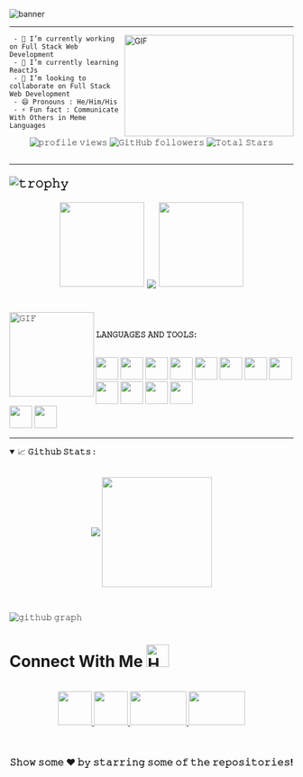 ![banner](https://user-images.githubusercontent.com/74188827/234827257-7eef17c5-d26f-4b02-ac48-d04c887e3bd0.png)

---
<p>
<img align="right" height="180" width="300" alt="GIF" src="https://user-images.githubusercontent.com/74038190/212748842-9fcbad5b-6173-4175-8a61-521f3dbb7514.gif">
  
     - 🔭 𝙸’𝚖 𝚌𝚞𝚛𝚛𝚎𝚗𝚝𝚕𝚢 𝚠𝚘𝚛𝚔𝚒𝚗𝚐 𝚘𝚗 Full Stack Web Development
     - 🌱 𝙸’𝚖 𝚌𝚞𝚛𝚛𝚎𝚗𝚝𝚕𝚢 𝚕𝚎𝚊𝚛𝚗𝚒𝚗𝚐 ReactJs
     - 👯 𝙸’𝚖 𝚕𝚘𝚘𝚔𝚒𝚗𝚐 𝚝𝚘 𝚌𝚘𝚕𝚕𝚊𝚋𝚘𝚛𝚊𝚝𝚎 𝚘𝚗 Full Stack 𝚆𝚎𝚋 𝙳𝚎𝚟𝚎𝚕𝚘𝚙𝚖𝚎𝚗𝚝
     - 😄 𝙿𝚛𝚘𝚗𝚘𝚞𝚗𝚜 : 𝙷𝚎/𝙷𝚒𝚖/𝙷𝚒𝚜
     - ⚡ 𝙵𝚞𝚗 𝚏𝚊𝚌𝚝 : Communicate With Others in Meme Languages

<p align="center">
  <img src="https://gpvc.arturio.dev/kaviruban" alt="𝚙𝚛𝚘𝚏𝚒𝚕𝚎 𝚟𝚒𝚎𝚠𝚜"> 
  <img alt="𝙶𝚒𝚝𝙷𝚞𝚋 𝚏𝚘𝚕𝚕𝚘𝚠𝚎𝚛𝚜" src="https://img.shields.io/github/followers/kaviruban?label=Followers&style=social"> 
  <img src="https://img.shields.io/github/stars/kaviruban?label=Stars" alt="𝚃𝚘𝚝𝚊𝚕 𝚂𝚝𝚊𝚛𝚜"> 
</p>
<h2>
  
---

![𝚝𝚛𝚘𝚙𝚑𝚢](https://github-profile-trophy.vercel.app/?username=kaviruban&column=9&margin-w=15&margin-h=15&no-bg=true&no-frame=true&theme=juicyfresh)

<p align="center">
  <img height="150" width="150" src="//www.icegif.com/wp-content/uploads/dragon-icegif-6.gif">
  <img align="center" src="https://github-readme-streak-stats.herokuapp.com/?user=kaviruban&theme=dark&hide_border=true"/>
  <img height="150" width="150" src="//www.icegif.com/wp-content/uploads/dragon-icegif-6.gif">
</p>

#

<img align="left" height="150px" width="150px" alt="𝙶𝙸𝙵" src="https://camo.githubusercontent.com/3b7c592ede97b6138ffd4b1cc1541c2f3b11fd39/687474703a2f2f33312e6d656469612e74756d626c722e636f6d2f31376665613932306666333665663466356238373764353231366137616164392f74756d626c725f6d6f39786a65387a5a34317163626975666f315f313238302e676966"/>
<br/>

**𝙻𝙰𝙽𝙶𝚄𝙰𝙶𝙴𝚂 𝙰𝙽𝙳 𝚃𝙾𝙾𝙻𝚂:**  

<br/>
<code><img height="40" width="40" src="https://cdn.worldvectorlogo.com/logos/java-4.svg"></code>
<code><img height="40" width="40" src="https://cdn.worldvectorlogo.com/logos/python-5.svg"></code>
<code><img height="40" width="40" src="https://cdn.worldvectorlogo.com/logos/c.svg"></code>
<code><img height="40" width="40" src="https://cdn.worldvectorlogo.com/logos/c-1.svg"></code>
<code><img height="40" width="40" src="https://cdn.worldvectorlogo.com/logos/html-1.svg"></code>
<code><img height="40" width="40" src="https://cdn.worldvectorlogo.com/logos/css-3.svg"></code>
<code><img height="40" width="40" src="https://cdn.worldvectorlogo.com/logos/javascript-1.svg"></code>
<code><img height="40" width="40" src="https://cdn.worldvectorlogo.com/logos/git-icon.svg"></code>
<code><img height="40" width="40" src="https://qph.cf2.quoracdn.net/main-qimg-729a22aba98d1235fdce4883accaf81e"></code>
<code><img height="40" width="40" src="https://cdn.worldvectorlogo.com/logos/mysql-3.svg"></code>
<code><img height="40" width="40" src="https://cdn.worldvectorlogo.com/logos/postgresql.svg"></code>
<code><img height="40" width="40" src="https://cdn.worldvectorlogo.com/logos/react-2.svg"></code>
<br/>
<code><img height="40" width="40" src="https://cdn.worldvectorlogo.com/logos/intellij-idea-1.svg"></code>
<code><img height="40" width="40" src="https://cdn.worldvectorlogo.com/logos/visual-studio-code-1.svg"></code>
  
---

<details open="">
<summary>
  <g-emoji class="g-emoji" alias="chart_with_upwards_trend" fallback-src="https://github.githubassets.com/images/icons/emoji/unicode/1f4c8.png">📈</g-emoji>
  <strong>𝙶𝚒𝚝𝚑𝚞𝚋 𝚂𝚝𝚊𝚝𝚜 : </strong>
</summary>
<br/>

<p align="center">
    <img align="center" src="https://github-readme-stats.vercel.app/api?username=kaviruban&show_icons=true&hide_border=true&title_color=94b4a4&amp&icon_color=FFFFFF&amp&text_color=FFFFFF&amp&bg_color=000000&count_private=true&include_all_commits=true"/>
    <img align="center" height="195px" src="https://github-readme-stats.vercel.app/api/top-langs/?username=kaviruban&text_color=FFFFFF&bg_color=000000&title_color=94b4a4&langs_count=15&layout=compact&hide_border=true" />
</p>
</details>
<br/>

![𝚐𝚒𝚝𝚑𝚞𝚋 𝚐𝚛𝚊𝚙𝚑](https://github-readme-activity-graph.cyclic.app/graph?username=kaviruban&theme=react-dark&hide_border=true&area=true)



<h1>
  Connect With Me
  <img src="https://user-images.githubusercontent.com/74038190/216120981-b9507c36-0e04-4469-8e27-c99271b45ba5.png" alt="Handshake" width="40" />
</h1>

<p align="center">
  <br>
  <a href="https://www.linkedin.com/in/kavirubanmohanasundaram/" target="_blank">
    <code><img height="60" width="60" src="https://cdn.worldvectorlogo.com/logos/linkedin-icon-2.svg"/></code>
  </a> 
  <a href="https://www.hackerrank.com/kaviruban11" target="_blank">
    <code><img height="60" width="60" src="https://cdn4.iconfinder.com/data/icons/logos-and-brands/512/160_Hackerrank_logo_logos-512.png"></code>
  </a>  
  <a href="https://www.codechef.com/users/kaviruban_84" target="_blank">
    <code><img height="60" width="100" src="https://cdn.codechef.com/images/cc-logo.svg"></code>
  </a>
  <a href="https://leetcode.com/kaviruban/" target="_blank">
    <code><img height="60" width="100" src="https://leetcode.com/static/images/LeetCode_Sharing.png"></code>
  </a>  
</p>
<br/>


<div align="center">

### 𝚂𝚑𝚘𝚠 𝚜𝚘𝚖𝚎 ❤️ 𝚋𝚢 𝚜𝚝𝚊𝚛𝚛𝚒𝚗𝚐 𝚜𝚘𝚖𝚎 𝚘𝚏 𝚝𝚑𝚎 𝚛𝚎𝚙𝚘𝚜𝚒𝚝𝚘𝚛𝚒𝚎𝚜!




